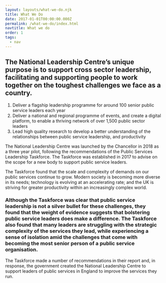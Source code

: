 ```yaml
---
layout: layouts/what-we-do.njk
title: What We Do
date: 2017-01-01T00:00:00.000Z
permalink: /what-we-do/index.html
navtitle: What we do
order: 1
tags:
  - nav
---
```


<div class="header-block highlight">
  <div class="container container--sm">

## The National Leadership Centre’s unique purpose is to support cross sector leadership, facilitating and supporting people to work together on the toughest challenges we face as a country.

1. Deliver a flagship leadership programme for around 100 senior public service leaders each year
2. Deliver a national and regional programme of events, and create a digital platform, to enable a thriving network of over 1,500 public sector leaders
3. Lead high quality research to develop a better understanding of the relationships between public service leadership, and productivity

  </div>
</div>

<div class="content-block">
  <div class="container container--sm">

The National Leadership Centre was launched by the Chancellor in 2018 as a three year pilot, following the recommendations of the Public Services Leadership Taskforce. The Taskforce was established in 2017 to advise on the scope for a new body to support public service leaders.

The Taskforce found that the scale and complexity of demands on our public services continue to grow. Modern society is becoming more diverse in its needs; technology is evolving at an accelerating rate; and the UK is striving for greater productivity within an increasingly complex world.

### Although the Taskforce was clear that public service leadership is not a silver bullet for these challenges, they found that the weight of evidence suggests that bolstering public service leaders does make a difference. The Taskforce also found that many leaders are struggling with the strategic complexity of the services they lead, while experiencing a sense of isolation amid the challenges that come with becoming the most senior person of a public service organisation.

The Taskforce made a number of recommendations in their report and, in response, the government created the National Leadership Centre to support leaders of public services in England to improve the services they run.

  </div>
</div>